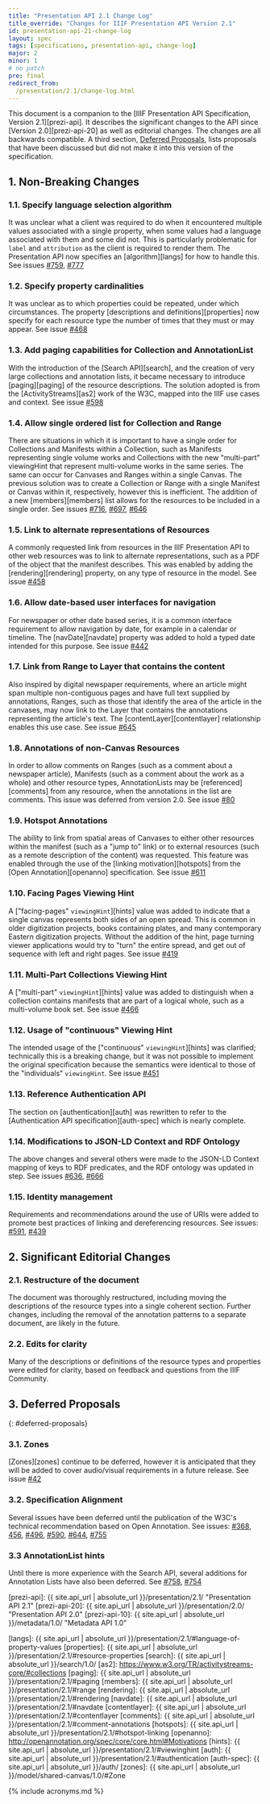 ```yaml
---
title: "Presentation API 2.1 Change Log"
title_override: "Changes for IIIF Presentation API Version 2.1"
id: presentation-api-21-change-log
layout: spec
tags: [specifications, presentation-api, change-log]
major: 2
minor: 1
# no patch
pre: final
redirect_from:
  /presentation/2.1/change-log.html
---
```


This document is a companion to the [IIIF Presentation API Specification, Version 2.1][prezi-api]. It describes the significant changes to the API since [Version 2.0][prezi-api-20] as well as editorial changes. The changes are all backwards compatible. A third section, [Deferred Proposals][deferred-proposals], lists proposals that have been discussed but did not make it into this version of the specification.


## 1. Non-Breaking Changes

### 1.1. Specify language selection algorithm

It was unclear what a client was required to do when it encountered multiple values associated with a single property, when some values had a language associated with them and some did not. This is particularly problematic for `label` and `attribution` as the client is required to render them. The Presentation API now specifies an [algorithm][langs] for how to handle this. See issues [#759](https://github.com/IIIF/iiif.io/issues/759), [#777](https://github.com/IIIF/iiif.io/issues/777)

### 1.2. Specify property cardinalities

It was unclear as to which properties could be repeated, under which circumstances. The property [descriptions and definitions][properties] now specify for each resource type the number of times that they must or may appear. See issue [#468](https://github.com/IIIF/iiif.io/issues/468)

### 1.3. Add paging capabilities for Collection and AnnotationList

With the introduction of the [Search API][search], and the creation of very large collections and annotation lists, it became necessary to introduce [paging][paging] of the resource descriptions.  The solution adopted is from the [ActivityStreams][as2] work of the W3C, mapped into the IIIF use cases and context. See issue [#598](https://github.com/IIIF/iiif.io/issues/598)

### 1.4. Allow single ordered list for Collection and Range

There are situations in which it is important to have a single order for Collections and Manifests within a Collection, such as Manifests representing single volume works and Collections with the new "multi-part" viewingHint that represent multi-volume works in the same series.  The same can occur for Canvases and Ranges within a single Canvas.  The previous solution was to create a Collection or Range with a single Manifest or Canvas within it, respectively, however this is inefficient.  The addition of a new [members][members] list allows for the resources to be included in a single order. See issues [#716](https://github.com/IIIF/iiif.io/issues/716), [#697](https://github.com/IIIF/iiif.io/issues/697), [#646](https://github.com/IIIF/iiif.io/issues/646)

### 1.5. Link to alternate representations of Resources

A commonly requested link from resources in the IIIF Presentation API to other web resources was to link to alternate representations, such as a PDF of the object that the manifest describes.  This was enabled by adding the [rendering][rendering] property, on any type of resource in the model. See issue [#458](https://github.com/IIIF/iiif.io/issues/458)

### 1.6. Allow date-based user interfaces for navigation

For newspaper or other date based series, it is a common interface requirement to allow navigation by date, for example in a calendar or timeline.  The [navDate][navdate] property was added to hold a typed date intended for this purpose. See issue [#442](https://github.com/IIIF/iiif.io/issues/442)

### 1.7. Link from Range to Layer that contains the content

Also inspired by digital newspaper requirements, where an article might span multiple non-contiguous pages and have full text supplied by annotations, Ranges, such as those that identify the area of the article in the canvases, may now link to the Layer that contains the annotations representing the article's text.  The [contentLayer][contentlayer] relationship enables this use case.  See issue [#645](https://github.com/IIIF/iiif.io/issues/645)

### 1.8. Annotations of non-Canvas Resources

In order to allow comments on Ranges (such as a comment about a newspaper article), Manifests (such as a comment about the work as a whole) and other resource types, AnnotationLists may be [referenced][comments] from any resource, when the annotations in the list are comments.  This issue was deferred from version 2.0. See issue [#80](https://github.com/IIIF/iiif.io/issues/80)

### 1.9. Hotspot Annotations

The ability to link from spatial areas of Canvases to either other resources within the manifest (such as a "jump to" link) or to external resources (such as a remote description of the content) was requested.  This feature was enabled through the use of the [linking motivation][hotspots] from the [Open Annotation][openanno] specification. See issue [#611](https://github.com/IIIF/iiif.io/issues/611)

### 1.10. Facing Pages Viewing Hint

A ["facing-pages" `viewingHint`][hints] value was added to indicate that a single canvas represents both sides of an open spread.  This is common in older digitization projects, books containing plates, and many contemporary Eastern digitization projects.  Without the addition of the hint, page turning viewer applications would try to "turn" the entire spread, and get out of sequence with left and right pages. See issue [#419](https://github.com/IIIF/iiif.io/issues/419)

### 1.11. Multi-Part Collections Viewing Hint

A ["multi-part" `viewingHint`][hints] value was added to distinguish when a collection contains manifests that are part of a logical whole, such as a multi-volume book set. See issue [#466](https://github.com/IIIF/iiif.io/issues/466)

### 1.12. Usage of "continuous" Viewing Hint

The intended usage of the ["continuous" `viewingHint`][hints] was clarified; technically this is a breaking change, but it was not possible to implement the original specification because the semantics were identical to those of the "individuals" `viewingHint`. See issue [#451](https://github.com/IIIF/iiif.io/issues/451)

### 1.13. Reference Authentication API

The section on [authentication][auth] was rewritten to refer to the [Authentication API specification][auth-spec] which is nearly complete.

### 1.14. Modifications to JSON-LD Context and RDF Ontology

The above changes and several others were made to the JSON-LD Context mapping of keys to RDF predicates, and the RDF ontology was updated in step. See issues [#636](https://github.com/IIIF/iiif.io/issues/636), [#666](https://github.com/IIIF/iiif.io/issues/666)

### 1.15. Identity management

Requirements and recommendations around the use of URIs were added to promote best practices of linking and dereferencing resources. See issues: [#591](https://github.com/IIIF/iiif.io/issues/591), [#439](https://github.com/IIIF/iiif.io/issues/439)


## 2. Significant Editorial Changes


### 2.1. Restructure of the document

The document was thoroughly restructured, including moving the descriptions of the resource types into a single coherent section.  Further changes, including the removal of the annotation patterns to a separate document, are likely in the future.

### 2.2. Edits for clarity

Many of the descriptions or definitions of the resource types and properties were edited for clarity, based on feedback and questions from the IIIF Community.


## 3. Deferred Proposals
{: #deferred-proposals}

### 3.1. Zones

[Zones][zones] continue to be deferred, however it is anticipated that they will be added to cover audio/visual requirements in a future release. See issue [#42](https://github.com/IIIF/iiif.io/issues/42)

### 3.2. Specification Alignment

Several issues have been deferred until the publication of the W3C's technical recommendation based on Open Annotation.  See issues: [#368](https://github.com/IIIF/iiif.io/issues/368), [456](https://github.com/IIIF/iiif.io/issues/456), [#496](https://github.com/IIIF/iiif.io/issues/496), [#590](https://github.com/IIIF/iiif.io/issues/590), [#644](https://github.com/IIIF/iiif.io/issues/644), [#755](https://github.com/IIIF/iiif.io/issues/755)

### 3.3 AnnotationList hints

Until there is more experience with the Search API, several additions for Annotation Lists have also been deferred. See [#758](https://github.com/IIIF/iiif.io/issues/758), [#754](https://github.com/IIIF/iiif.io/issues/754)  


[deferred-proposals]: #deferred-proposals "Presentation API 2.1 Deferred Proposals"
[other-changes]: #other-changes "Presentation API 2.1 Non-Breaking Changes"
[prezi-api]: {{ site.api_url | absolute_url }}/presentation/2.1/ "Presentation API 2.1"
[prezi-api-20]: {{ site.api_url | absolute_url }}/presentation/2.0/ "Presentation API 2.0"
[prezi-api-10]: {{ site.api_url | absolute_url }}/metadata/1.0/ "Metadata API 1.0"

[langs]: {{ site.api_url | absolute_url }}/presentation/2.1/#language-of-property-values
[properties]: {{ site.api_url | absolute_url }}/presentation/2.1/#resource-properties
[search]: {{ site.api_url | absolute_url }}/search/1.0/
[as2]: https://www.w3.org/TR/activitystreams-core/#collections
[paging]: {{ site.api_url | absolute_url }}/presentation/2.1/#paging
[members]: {{ site.api_url | absolute_url }}/presentation/2.1/#range
[rendering]: {{ site.api_url | absolute_url }}/presentation/2.1/#rendering
[navdate]: {{ site.api_url | absolute_url }}/presentation/2.1/#navdate
[contentlayer]: {{ site.api_url | absolute_url }}/presentation/2.1/#contentlayer
[comments]: {{ site.api_url | absolute_url }}/presentation/2.1/#comment-annotations
[hotspots]: {{ site.api_url | absolute_url }}/presentation/2.1/#hotspot-linking
[openanno]: http://openannotation.org/spec/core/core.html#Motivations
[hints]: {{ site.api_url | absolute_url }}/presentation/2.1/#viewinghint
[auth]: {{ site.api_url | absolute_url }}/presentation/2.1/#authentication
[auth-spec]: {{ site.api_url | absolute_url }}/auth/
[zones]: {{ site.api_url | absolute_url }}/model/shared-canvas/1.0/#Zone

{% include acronyms.md %}
